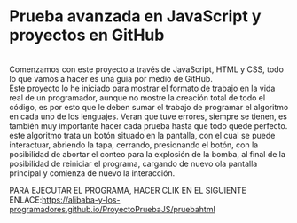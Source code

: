 <h1>Prueba avanzada en JavaScript y proyectos en GitHub</h1>
</br>
Comenzamos con este proyecto a través de JavaScript, HTML y CSS, todo lo que vamos a hacer es una guia por medio de GitHub.
</br>
Este proyecto lo he iniciado para mostrar el formato de trabajo en la vida real de un programador, aunque no mostre la 
creación total de todo el código, es por esto que le deben sumar el trabajo de programar el algoritmo en cada uno de los lenguajes.
Veran que tuve errores, siempre se tienen, es también muy importante hacer cada prueba hasta que todo quede perfecto.
este algoritmo trata un botón situado en la pantalla, con el cual se puede interactuar, abriendo la tapa, cerrando, presionando 
el botón, con la posibilidad de abortar el conteo para la explosión de la bomba, al final de la posibilidad de reiniciar
el programa, cargando de nuevo ola pantalla principal y comienza de nuevo la interacción.

PARA EJECUTAR EL PROGRAMA, HACER CLIK EN EL SIGUIENTE ENLACE:https://alibaba-y-los-programadores.github.io/ProyectoPruebaJS/pruebahtml
